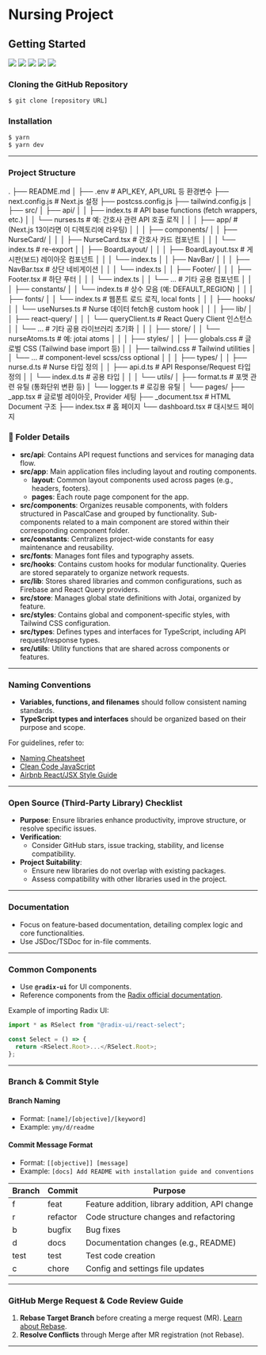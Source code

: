 # Nursing Project

## Getting Started

<img src="https://img.shields.io/badge/version-v1.0.0-orange"/>
<img src="https://img.shields.io/badge/language-Typescript-blue"/>
<img src="https://img.shields.io/badge/framework-Next.js-%2306bcee"/>
<img src="https://img.shields.io/badge/state%20management-Jotai%2C%20React%20Query-red"/>
<img src="https://img.shields.io/badge/css-TailwindCSS-%2338b2ac"/>

### Cloning the GitHub Repository

```sh
$ git clone [repository URL]
```

### Installation

```sh
$ yarn
$ yarn dev
```

---

### Project Structure
.
├── README.md
│
├── .env                  # API_KEY, API_URL 등 환경변수
├── next.config.js        # Next.js 설정
├── postcss.config.js
├── tailwind.config.js
│
├── src/
│   ├── api/
│   │   ├── index.ts     # API base functions (fetch wrappers, etc.)
│   │   └── nurses.ts    # 예: 간호사 관련 API 호출 로직
│   │
│   ├── app/             # (Next.js 13이라면 이 디렉토리에 라우팅)
│   │
│   ├── components/
│   │   ├── NurseCard/
│   │   │   ├── NurseCard.tsx    # 간호사 카드 컴포넌트
│   │   │   └── index.ts         # re-export
│   │   ├── BoardLayout/
│   │   │   ├── BoardLayout.tsx  # 게시판(보드) 레이아웃 컴포넌트
│   │   │   └── index.ts
│   │   ├── NavBar/
│   │   │   ├── NavBar.tsx      # 상단 네비게이션
│   │   │   └── index.ts
│   │   ├── Footer/
│   │   │   ├── Footer.tsx      # 하단 푸터
│   │   │   └── index.ts
│   │   └── ...                 # 기타 공용 컴포넌트
│   │
│   ├── constants/
│   │   └── index.ts            # 상수 모음 (예: DEFAULT_REGION)
│   │
│   ├── fonts/
│   │   └── index.ts            # 웹폰트 로드 로직, local fonts
│   │
│   ├── hooks/
│   │   └── useNurses.ts        # Nurse 데이터 fetch용 custom hook
│   │
│   ├── lib/
│   │   ├── react-query/
│   │   │   └── queryClient.ts  # React Query Client 인스턴스
│   │   └── ...                 # 기타 공용 라이브러리 초기화
│   │
│   ├── store/
│   │   └── nurseAtoms.ts       # 예: jotai atoms
│   │
│   ├── styles/
│   │   ├── globals.css         # 글로벌 CSS (Tailwind base import 등)
│   │   ├── tailwind.css        # Tailwind utilities
│   │   └── ...                 # component-level scss/css optional
│   │
│   ├── types/
│   │   ├── nurse.d.ts          # Nurse 타입 정의
│   │   ├── api.d.ts            # API Response/Request 타입 정의
│   │   └── index.d.ts          # 공용 타입
│   │
│   └── utils/
│       ├── format.ts           # 포맷 관련 유틸 (통화단위 변환 등)
│       └── logger.ts           # 로깅용 유틸
│
└── pages/
    ├── _app.tsx               # 글로벌 레이아웃, Provider 세팅
    ├── _document.tsx          # HTML Document 구조
    ├── index.tsx              # 홈 페이지
    └── dashboard.tsx          # 대시보드 페이지



  
### 📁 Folder Details

- **src/api**: Contains API request functions and services for managing data flow.
- **src/app**: Main application files including layout and routing components.
  - **layout**: Common layout components used across pages (e.g., headers, footers).
  - **pages**: Each route page component for the app.
- **src/components**: Organizes reusable components, with folders structured in PascalCase and grouped by functionality. Sub-components related to a main component are stored within their corresponding component folder.
- **src/constants**: Centralizes project-wide constants for easy maintenance and reusability.
- **src/fonts**: Manages font files and typography assets.
- **src/hooks**: Contains custom hooks for modular functionality. Queries are stored separately to organize network requests.
- **src/lib**: Stores shared libraries and common configurations, such as Firebase and React Query providers.
- **src/store**: Manages global state definitions with Jotai, organized by feature.
- **src/styles**: Contains global and component-specific styles, with Tailwind CSS configuration.
- **src/types**: Defines types and interfaces for TypeScript, including API request/response types.
- **src/utils**: Utility functions that are shared across components or features.

---

### Naming Conventions

- **Variables, functions, and filenames** should follow consistent naming standards.
- **TypeScript types and interfaces** should be organized based on their purpose and scope.

For guidelines, refer to:

- [Naming Cheatsheet](https://github.com/kettanaito/naming-cheatsheet)
- [Clean Code JavaScript](https://github.com/ryanmcdermott/clean-code-javascript)
- [Airbnb React/JSX Style Guide](https://github.com/airbnb/javascript/tree/master/react)

---

### Open Source (Third-Party Library) Checklist

- **Purpose**: Ensure libraries enhance productivity, improve structure, or resolve specific issues.
- **Verification**:
  - Consider GitHub stars, issue tracking, stability, and license compatibility.
- **Project Suitability**:
  - Ensure new libraries do not overlap with existing packages.
  - Assess compatibility with other libraries used in the project.

---

### Documentation

- Focus on feature-based documentation, detailing complex logic and core functionalities.
- Use JSDoc/TSDoc for in-file comments.

---

### Common Components

- Use **`@radix-ui`** for UI components.
- Reference components from the [Radix official documentation](https://www.radix-ui.com/primitives/docs/overview/introduction).

Example of importing Radix UI:

```typescript
import * as RSelect from "@radix-ui/react-select";

const Select = () => {
  return <RSelect.Root>...</RSelect.Root>;
};
```

---

### Branch & Commit Style

#### Branch Naming

- Format: `[name]/[objective]/[keyword]`
- Example: `ymy/d/readme`

#### Commit Message Format

- Format: `[[objective]] [message]`
- Example: `[docs] Add README with installation guide and conventions`

| Branch | Commit   | Purpose                                        |
| ------ | -------- | ---------------------------------------------- |
| f      | feat     | Feature addition, library addition, API change |
| r      | refactor | Code structure changes and refactoring         |
| b      | bugfix   | Bug fixes                                      |
| d      | docs     | Documentation changes (e.g., README)           |
| test   | test     | Test code creation                             |
| c      | chore    | Config and settings file updates               |

---

### GitHub Merge Request & Code Review Guide

1. **Rebase Target Branch** before creating a merge request (MR). [Learn about Rebase](https://git-scm.com/book/en/v2/Git-Branching-Rebasing).
2. **Resolve Conflicts** through Merge after MR registration (not Rebase).

---
